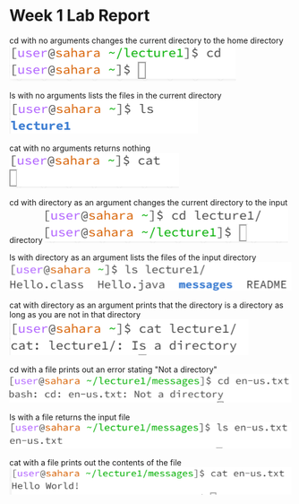 # Week 1 Lab Report
cd with no arguments changes the current directory to the home directory
![Image](cd_alone.png)


ls with no arguments lists the files in the current directory
![Image](ls_alone.png)


cat with no arguments returns nothing
![Image](cat_alone.png)


cd with directory as an argument changes the current directory to the input directory
![Image](cd_directory.png)


ls with directory as an argument lists the files of the input directory
![Image](ls_directory.png)


cat with directory as an argument prints that the directory is a directory as long as you are not in that directory
![Image](cat_directory.png)


cd with a file prints out an error stating "Not a directory"
![Image](cd_file.png)


ls with a file returns the input file
![Image](ls_file.png)


cat with a file prints out the contents of the file
![Image](cat_file.png)
